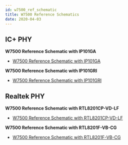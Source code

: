 ```yaml
---
id: w7500_ref_schematic
title: W7500 Reference Schematics
date: 2020-04-03
---
```



## IC+ PHY

**W7500 Reference Schematic with IP101GA**

  - <a href="/img/products/w7500/ref_sch/w7500_ref_schematic_v1.1_ip_.pdf" target="_blank">W7500 Reference Schematic with IP101GA</a>


**W7500 Reference Schematic with IP101GRI**

  - <a href="/img/products/w7500/w7500_ip101gri_reference_sch_20170525.pdf" target="_blank">W7500 Reference Schematic with IP101GRI</a>


## Realtek PHY

**W7500 Reference Schematic with RTL8201CP-VD-LF**

   - <a href="/img/products/w7500/ref_sch/w7500_ref_schematic_v1.1_rtl_.pdf" target="_blank">W7500 Reference Schematic with RTL8201CP-VD-LF</a>

**W7500 Reference Schematic with RTL8201F-VB-CG**

   - <a href="/img/products/w7500/w7500_rtl8201f_reference_sch.pdf" target="_blank">W7500 Reference Schematic with RTL8201F-VB-CG</a>
